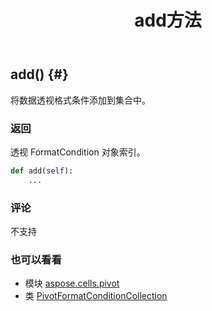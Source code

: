 ﻿---
title: add方法
second_title: Aspose.Cells for Python via .NET API 参考资料
description:
type: docs
weight: 20
url: /zh/python-net/aspose.cells.pivot/pivotformatconditioncollection/add/
is_root: false
---
##  add() {#}
将数据透视格式条件添加到集合中。


### 返回

透视 FormatCondition 对象索引。


```python
def add(self):
    ...
```


### 评论

不支持


### 也可以看看

* 模块 [aspose.cells.pivot](../../)
* 类 [PivotFormatConditionCollection](/cells/zh/python-net/aspose.cells.pivot/pivotformatconditioncollection)
